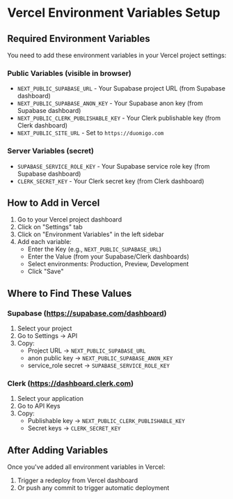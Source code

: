 # Vercel Environment Variables Setup

## Required Environment Variables

You need to add these environment variables in your Vercel project settings:

### Public Variables (visible in browser)
- `NEXT_PUBLIC_SUPABASE_URL` - Your Supabase project URL (from Supabase dashboard)
- `NEXT_PUBLIC_SUPABASE_ANON_KEY` - Your Supabase anon key (from Supabase dashboard)
- `NEXT_PUBLIC_CLERK_PUBLISHABLE_KEY` - Your Clerk publishable key (from Clerk dashboard)
- `NEXT_PUBLIC_SITE_URL` - Set to `https://duomigo.com`

### Server Variables (secret)
- `SUPABASE_SERVICE_ROLE_KEY` - Your Supabase service role key (from Supabase dashboard)
- `CLERK_SECRET_KEY` - Your Clerk secret key (from Clerk dashboard)

## How to Add in Vercel

1. Go to your Vercel project dashboard
2. Click on "Settings" tab
3. Click on "Environment Variables" in the left sidebar
4. Add each variable:
   - Enter the Key (e.g., `NEXT_PUBLIC_SUPABASE_URL`)
   - Enter the Value (from your Supabase/Clerk dashboards)
   - Select environments: Production, Preview, Development
   - Click "Save"

## Where to Find These Values

### Supabase (https://supabase.com/dashboard)
1. Select your project
2. Go to Settings → API
3. Copy:
   - Project URL → `NEXT_PUBLIC_SUPABASE_URL`
   - anon public key → `NEXT_PUBLIC_SUPABASE_ANON_KEY`
   - service_role secret → `SUPABASE_SERVICE_ROLE_KEY`

### Clerk (https://dashboard.clerk.com)
1. Select your application
2. Go to API Keys
3. Copy:
   - Publishable key → `NEXT_PUBLIC_CLERK_PUBLISHABLE_KEY`
   - Secret keys → `CLERK_SECRET_KEY`

## After Adding Variables

Once you've added all environment variables in Vercel:
1. Trigger a redeploy from Vercel dashboard
2. Or push any commit to trigger automatic deployment

